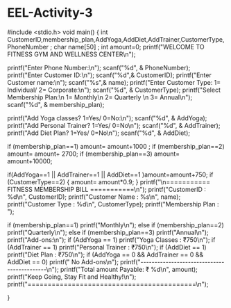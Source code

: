 # EEL-Activity-3
#include <stdio.h>
void main() {
int CustomerID,membership_plan,AddYoga,AddDiet,AddTrainer,CustomerType, PhoneNumber ;
char name[50] ;
int amount=0;
printf("WELCOME TO FITNESS GYM AND WELLNESS CENTER\n");

printf("Enter Phone Number:\n");
scanf("%d", & PhoneNumber);
printf("Enter Customer ID:\n");
scanf("%d",& CustomerID); 
printf("Enter Customer name:\n");
scanf("%s",& name);
printf("Enter Customer Type: 1= Individual/ 2= Corporate:\n");
scanf("%d", & CustomerType);
printf("Select Membership Plan:\n 1= Monthly\n 2= Quarterly \n 3= Annual\n");
scanf("%d", & membership_plan);

printf("Add Yoga classes? 1=Yes/ 0=No:\n");
scanf("%d", & AddYoga);
printf("Add Personal Trainer? 1=Yes/ 0=No\n");
scanf("%d", & AddTrainer);
printf("Add Diet Plan? 1=Yes/ 0=No\n");
scanf("%d", & AddDiet);

if (membership_plan==1) amount= amount+1000 ;
if (membership_plan==2) amount= amount+ 2700;
if (membership_plan==3) amount= amount+10000;

if(AddYoga==1 || AddTrainer==1 || AddDiet==1 )amount=amount+750;
if (CustomerType==2) {
    amount= amount*0.9;
}
printf("\n=========== FITNESS MEMBERSHIP BILL ===========\n");
printf("CustomerID       : %d\n", CustomerID);
printf("Customer Name    : %s\n", name);
printf("Customer Type    : %d\n", CustomerType);
printf("Membership Plan  : ");

if (membership_plan==1) printf("Monthly\n");
else if (membership_plan==2) printf("Quarterly\n");
else if (membership_plan==3) printf("Annual\n");
printf("Add-ons:\n");
if (AddYoga == 1) printf("Yoga Classes        : ₹750\n");
if (AddTrainer == 1) printf("Personal Trainer    : ₹750\n");
if (AddDiet == 1) printf("Diet Plan           : ₹750\n");
if (AddYoga == 0 && AddTrainer == 0 && AddDiet == 0) printf("  No Add-ons\n");
printf("--------------------------------------------\n");
printf("Total amount Payable: ₹ %d\n", amount);
printf("Keep Going, Stay Fit and Healthy!\n");
printf("==========================================\n");

} 
